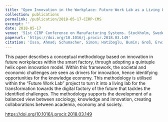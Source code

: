 ```yaml
---
title: "Open Innovation in the Workplace: Future Work Lab as a Living Lab"
collection: publications
permalink: /publication/2018-05-17-CIRP-CMS
excerpt: ''
date: 2018-05-17
venue: '51st CIRP Conference on Manufacturing Systems. Stockholm, Sweden'
paperurl: 'https://doi.org/10.1016/j.procir.2018.03.149'
citation: 'Issa, Ahmad; Schumacher, Simon; Hatiboglu, Bumin; Groß, Erwin; Bauernhansl, Thomas (2018). &quot;Open Innovation in the Workplace: Future Work Lab as a Living Lab&quot; <i>Procedia CIRP</i>. (72), p. 629-635.'
---
```

This paper describes a conceptual methodology based on innovation in future workplaces within the smart factory, through adopting a quintuple helix open innovation model. Within this framework, the societal and economic challenges are seen as drivers for innovation, hence identifying opportunities for the knowledge economy. This methodology is utilised within the “Future Work Lab” project to turn it into a living lab for the transformation towards the digital factory of the future that tackles the identified challenges. The methodology supports the development of a balanced view between sociology, knowledge and innovation, creating collaborations between academia, economy and society.

https://doi.org/10.1016/j.procir.2018.03.149

